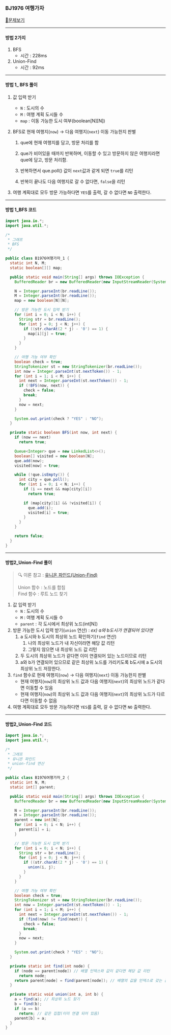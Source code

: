 ### BJ1976 여행가자

[📁문제보기](https://www.acmicpc.net/problem/1976)

---

#### 방법 2가지

1. BFS
   - 시간 : 228ms
2. Union-Find
   - 시간 : 92ms

---

#### 방법 1_ BFS 풀이

1. 값 입력 받기

   - `N` : 도시의 수
   - `M` : 여행 계획 도시들 수
   - `map` : 이동 가능한 도시 여부(boolean[N\][N\])

2. BFS로 현재 여행지(`now`) → 다음 여행지(`next`) 이동 가능한지 판별

   1. que에 현재 여행지를 담고, 방문 처리를 함

   2. que가 비어있을 때까지 반복하며, 이동할 수 있고 방문하지 않은 여행지라면 que에 담고, 방문 처리함.

   3. 반복하면서 que.poll() 값이 `next`값과 같게 되면 `true`를 리턴

   4. 반복이 끝나도 다음 여행지로 갈 수 없다면, `false`을 리턴

3. 여행 계획대로 모두 방문 가능하다면 `YES`를 출력, 갈 수 없다면 `NO` 출력한다.

---

#### 방법 1_BFS 코드

```java
import java.io.*;
import java.util.*;

/*
 * 그래프
 * BFS
 */

public class B1976여행가자_1 {
  static int N, M;
  static boolean[][] map;

  public static void main(String[] args) throws IOException {
    BufferedReader br = new BufferedReader(new InputStreamReader(System.in));

    N = Integer.parseInt(br.readLine());
    M = Integer.parseInt(br.readLine());
    map = new boolean[N][N];

    // 방문 가능한 도시 입력 받기
    for (int i = 0; i < N; i++) {
      String str = br.readLine();
      for (int j = 0; j < N; j++) {
        if ((str.charAt(2 * j) - '0') == 1) {
          map[i][j] = true;
        }
      }
    }

    // 여행 가능 여부 확인
    boolean check = true;
    StringTokenizer st = new StringTokenizer(br.readLine());
    int now = Integer.parseInt(st.nextToken()) - 1;
    for (int i = 1; i < M; i++) {
      int next = Integer.parseInt(st.nextToken()) - 1;
      if (!BFS(now, next)) {
        check = false;
        break;
      }
      now = next;
    }

    System.out.print(check ? "YES" : "NO");
  }

  private static boolean BFS(int now, int next) {
    if (now == next)
      return true;

    Queue<Integer> que = new LinkedList<>();
    boolean[] visited = new boolean[N];
    que.add(now);
    visited[now] = true;

    while (!que.isEmpty()) {
      int city = que.poll();
      for (int i = 0; i < N; i++) {
        if (i == next && map[city][i])
          return true;

        if (map[city][i] && !visited[i]) {
          que.add(i);
          visited[i] = true;
        }
      }
    }

    return false;
  }
}

```

---

#### 방법2_Union-Find 풀이

> 🔍 이론 참고 : [유니온 파인드(Union-Find)](https://ip99202.github.io/posts/%EC%9C%A0%EB%8B%88%EC%98%A8-%ED%8C%8C%EC%9D%B8%EB%93%9C(Union-Find)/)
>
> Union 함수 : 노드를 합침  
> Find 함수 : 루트 노드 찾기

1. 값 입력 받기
   - `N` : 도시의 수
   - `M` : 여행 계획 도시들 수
   - `parent` : 각 도시에서 최상위 노드(int[N\])
2. 방문 가능한 도시 입력 받기(`union` 연산) : _ex) a와 b도시가 연결되어 있다면_
   1. a 도시와 b 도시의 최상위 노드 확인하기(`find` 연산)
      1. 나의 최상위 노드가 내 자신이라면 해당 값 리턴
      2. 그렇지 않으면 내 최상위 노드 값 리턴 
   2. 두 도시의 최상위 노드가 같다면 이미 연결되어 있는 노드이므로 리턴
   3. a와 b가 연결되어 있으므로 같은 최상위 노드를 가리키도록 b도시에 a 도시의 최상위 노드 저장한다.
3. `find` 함수로 현재 여행지(`now`) → 다음 여행지(`next`) 이동 가능한지 판별
   - 현재 여행지(`now`)의 최상위 노드 값과 다음 여행지(`next`)의 최상위 노드가 같다면 이동할 수 있음
   - 현재 여행지(`now`)의 최상위 노드 값과 다음 여행지(`next`)의 최상위 노드가 다르다면 이동할 수 없음
4. 여행 계획대로 모두 방문 가능하다면 `YES`를 출력, 갈 수 없다면 `NO` 출력한다.

---

#### 방법2_Union-Find 코드

```java
import java.io.*;
import java.util.*;

/*
 * 그래프 
 * 유니온 파인드
 * union-find 연산
 */

public class B1976여행가자_2 {
  static int N, M;
  static int[] parent;

  public static void main(String[] args) throws IOException {
    BufferedReader br = new BufferedReader(new InputStreamReader(System.in));

    N = Integer.parseInt(br.readLine());
    M = Integer.parseInt(br.readLine());
    parent = new int[N];
    for (int i = 0; i < N; i++) {
      parent[i] = i;
    }

    // 방문 가능한 도시 입력 받기
    for (int i = 0; i < N; i++) {
      String str = br.readLine();
      for (int j = 0; j < N; j++) {
        if ((str.charAt(2 * j) - '0') == 1) {
          union(i, j);
        }
      }
    }

    // 여행 가능 여부 확인
    boolean check = true;
    StringTokenizer st = new StringTokenizer(br.readLine());
    int now = Integer.parseInt(st.nextToken()) - 1;
    for (int i = 1; i < M; i++) {
      int next = Integer.parseInt(st.nextToken()) - 1;
      if (find(now) != find(next)) {
        check = false;
        break;
      }
      now = next;
    }

    System.out.print(check ? "YES" : "NO");
  }

  private static int find(int node) {
    if (node == parent[node]) // 배열 인덱스와 값이 같다면 해당 값 리턴
      return node;
    return parent[node] = find(parent[node]); // 배열의 값을 인덱스로 갖는 값 리턴
  }

  private static void union(int a, int b) {
    a = find(a); // 최상위 노드 찾기
    b = find(b);
    if (a == b)
      return; // 같은 집합(이미 연결 되어 있음)
    parent[b] = a;
  }
}
```
